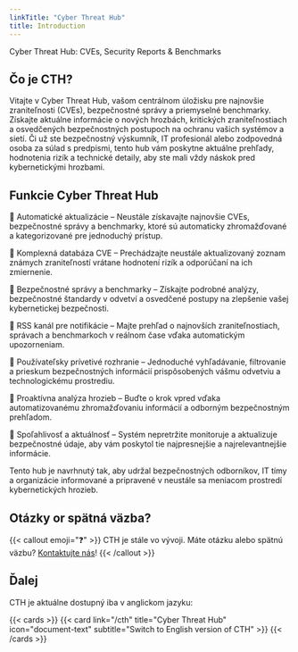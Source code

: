 ```yaml
---
linkTitle: "Cyber Threat Hub"
title: Introduction
---
```


Cyber Threat Hub: CVEs, Security Reports & Benchmarks

<!--more-->

##  Čo je CTH?

Vitajte v Cyber Threat Hub, vašom centrálnom úložisku pre najnovšie zraniteľnosti (CVEs), bezpečnostné správy a priemyselné benchmarky. Získajte aktuálne informácie o nových hrozbách, kritických zraniteľnostiach a osvedčených bezpečnostných postupoch na ochranu vašich systémov a sietí. Či už ste bezpečnostný výskumník, IT profesionál alebo zodpovedná osoba za súlad s predpismi, tento hub vám poskytne aktuálne prehľady, hodnotenia rizík a technické detaily, aby ste mali vždy náskok pred kybernetickými hrozbami.

## Funkcie Cyber Threat Hub

🔹 Automatické aktualizácie – Neustále získavajte najnovšie CVEs, bezpečnostné správy a benchmarky, ktoré sú automaticky zhromažďované a kategorizované pre jednoduchý prístup.

🔹 Komplexná databáza CVE – Prechádzajte neustále aktualizovaný zoznam známych zraniteľností vrátane hodnotení rizík a odporúčaní na ich zmiernenie.

🔹 Bezpečnostné správy a benchmarky – Získajte podrobné analýzy, bezpečnostné štandardy v odvetví a osvedčené postupy na zlepšenie vašej kybernetickej bezpečnosti.

🔹 RSS kanál pre notifikácie – Majte prehľad o najnovších zraniteľnostiach, správach a benchmarkoch v reálnom čase vďaka automatickým upozorneniam.

🔹 Používateľsky prívetivé rozhranie – Jednoduché vyhľadávanie, filtrovanie a prieskum bezpečnostných informácií prispôsobených vášmu odvetviu a technologickému prostrediu.

🔹 Proaktívna analýza hrozieb – Buďte o krok vpred vďaka automatizovanému zhromažďovaniu informácií a odborným bezpečnostným prehľadom.

🔹 Spoľahlivosť a aktuálnosť – Systém nepretržite monitoruje a aktualizuje bezpečnostné údaje, aby vám poskytol tie najpresnejšie a najrelevantnejšie informácie.

Tento hub je navrhnutý tak, aby udržal bezpečnostných odborníkov, IT tímy a organizácie informované a pripravené v neustále sa meniacom prostredí kybernetických hrozieb.

## Otázky or spätná väzba?

{{< callout emoji="❓" >}}
  CTH je stále vo vývoji.
  Máte otázku alebo spätnú väzbu? [Kontaktujte nás](mailto:security@redpatron.us)!
{{< /callout >}}

## Ďalej

CTH je aktuálne dostupný iba v anglickom jazyku:

{{< cards >}}
  {{< card link="/cth" title="Cyber Threat Hub" icon="document-text" subtitle="Switch to English version of CTH" >}}
{{< /cards >}}

[hugo]: https://gohugo.io/
[flex-search]: https://github.com/nextapps-de/flexsearch
[tailwind-css]: https://tailwindcss.com/

